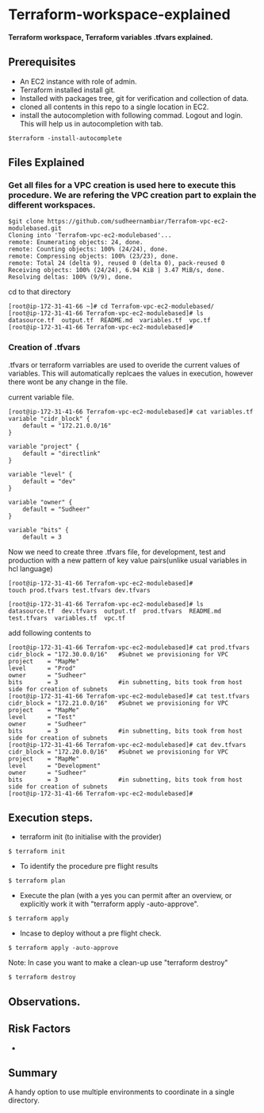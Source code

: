 # Terraform-workspace-explained
#### Terraform workspace, Terraform variables .tfvars explained.

## Prerequisites
- An EC2 instance with role of admin. 
- Terraform installed install git.
- Installed with packages tree, git for verification and collection of data.
- cloned all contents in this repo to a single location in EC2.
- install the autocompletion with following commad. Logout and login. This will help us in autocompletion with tab.
```
$terraform -install-autocomplete
```
## Files Explained
### Get all files for a VPC creation is used here to execute this procedure. We are refering the VPC creation part to explain the different workspaces.
```
$git clone https://github.com/sudheernambiar/Terrafom-vpc-ec2-modulebased.git
Cloning into 'Terrafom-vpc-ec2-modulebased'...
remote: Enumerating objects: 24, done.
remote: Counting objects: 100% (24/24), done.
remote: Compressing objects: 100% (23/23), done.
remote: Total 24 (delta 9), reused 0 (delta 0), pack-reused 0
Receiving objects: 100% (24/24), 6.94 KiB | 3.47 MiB/s, done.
Resolving deltas: 100% (9/9), done.
```
cd to that directory
```
[root@ip-172-31-41-66 ~]# cd Terrafom-vpc-ec2-modulebased/
[root@ip-172-31-41-66 Terrafom-vpc-ec2-modulebased]# ls
datasource.tf  output.tf  README.md  variables.tf  vpc.tf
[root@ip-172-31-41-66 Terrafom-vpc-ec2-modulebased]# 
```
### Creation of .tfvars
.tfvars or terraform varriables are used to overide the current values of variables. This will automatically replcaes the values in execution, however there wont be any change in the file.

current variable file.
```
[root@ip-172-31-41-66 Terrafom-vpc-ec2-modulebased]# cat variables.tf 
variable "cidr_block" {
    default = "172.21.0.0/16"
}

variable "project" {
    default = "directlink"  
}

variable "level" {
    default = "dev"  
}

variable "owner" {
    default = "Sudheer"  
}

variable "bits" {
    default = 3 
```
Now we need to create three .tfvars file, for development, test and production with a new pattern of key value pairs(unlike usual variables in hcl language)
```
[root@ip-172-31-41-66 Terrafom-vpc-ec2-modulebased]#
touch prod.tfvars test.tfvars dev.tfvars

[root@ip-172-31-41-66 Terrafom-vpc-ec2-modulebased]# ls
datasource.tf  dev.tfvars  output.tf  prod.tfvars  README.md  test.tfvars  variables.tf  vpc.tf
```
add following contents to 
```
[root@ip-172-31-41-66 Terrafom-vpc-ec2-modulebased]# cat prod.tfvars 
cidr_block = "172.30.0.0/16"   #Subnet we provisioning for VPC
project    = "MapMe"
level      = "Prod"
owner      = "Sudheer"
bits       = 3                 #in subnetting, bits took from host side for creation of subnets
[root@ip-172-31-41-66 Terrafom-vpc-ec2-modulebased]# cat test.tfvars 
cidr_block = "172.21.0.0/16"   #Subnet we provisioning for VPC
project    = "MapMe"
level      = "Test"
owner      = "Sudheer"
bits       = 3                 #in subnetting, bits took from host side for creation of subnets
[root@ip-172-31-41-66 Terrafom-vpc-ec2-modulebased]# cat dev.tfvars 
cidr_block = "172.20.0.0/16"   #Subnet we provisioning for VPC
project    = "MapMe"
level      = "Development"
owner      = "Sudheer"
bits       = 3                 #in subnetting, bits took from host side for creation of subnets
[root@ip-172-31-41-66 Terrafom-vpc-ec2-modulebased]# 
```
###

## Execution steps.
- terraform init (to initialise with the provider)
```
$ terraform init 
```



- To identify the procedure pre flight results
```
$ terraform plan 
```
- Execute the plan (with a yes you can permit after an overview, or explicitly work it with "terraform apply -auto-approve".
```
$ terraform apply 
```
- Incase to deploy without a pre flight check.
```
$ terraform apply -auto-approve 
```
Note: In case you want to make a clean-up use "terraform destroy"
```
$ terraform destroy
```
## Observations.

## Risk Factors
-
## Summary
A handy option to use multiple environments to coordinate in a single directory.
